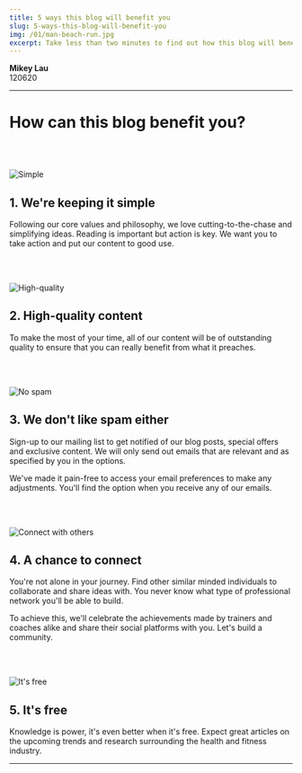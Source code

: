 ```yaml
---
title: 5 ways this blog will benefit you
slug: 5-ways-this-blog-will-benefit-you
img: /01/man-beach-run.jpg
excerpt: Take less than two minutes to find out how this blog will benefit you greatly.
---
```


**Mikey Lau**  
120620

---

# How can this blog benefit you?

<br><br>

![Simple](/blog-img/01/tick.svg)

## 1. We're keeping it simple

Following our core values and philosophy, we love cutting-to-the-chase and simplifying ideas. Reading is important but action is key. We want you to take action and put our content to good use.

<br><br>

![High-quality](/blog-img/01/quality.svg)


## 2. High-quality content

To make the most of your time, all of our content will be of outstanding quality to ensure that you can really benefit from what it preaches.

<br><br>

![No spam](/blog-img/01/spam.svg)

## 3. We don't like spam either

Sign-up to our mailing list to get notified of our blog posts, special offers and exclusive content. We will only send out emails that are relevant and as specified by you in the options.

We've made it pain-free to access your email preferences to make any adjustments. You'll find the option when you receive any of our emails.

<br><br>

![Connect with others](/blog-img/01/connect.svg)

## 4. A chance to connect

You're not alone in your journey. Find other similar minded individuals to collaborate and share ideas with. You never know what type of professional network you'll be able to build.  

To achieve this, we'll celebrate the achievements made by trainers and coaches alike and share their social platforms with you. Let's build a community.

<br><br>

![It's free](/blog-img/01/like.svg)

## 5. It's free

Knowledge is power, it's even better when it's free. Expect great articles on the upcoming trends and research surrounding the health and fitness industry.

---
